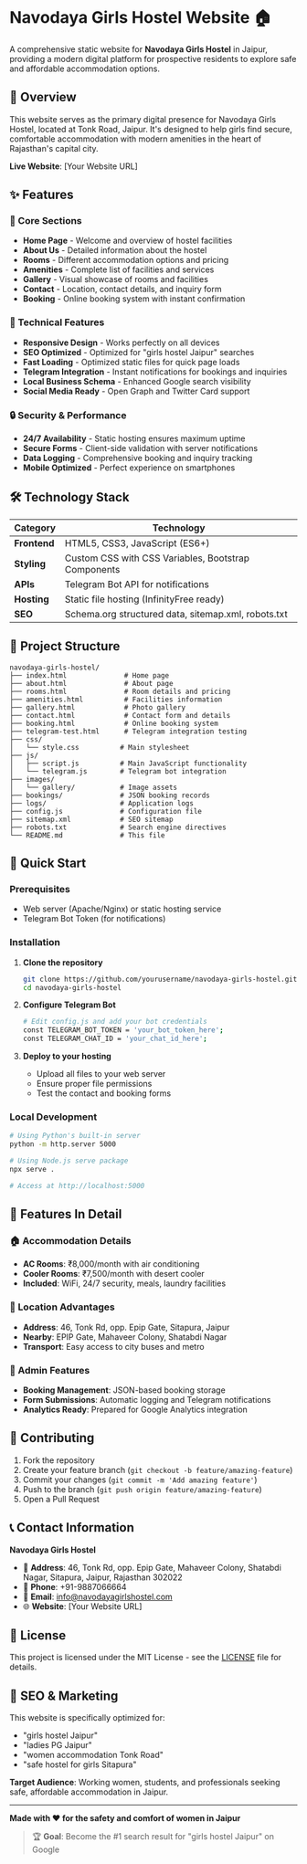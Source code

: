 # Navodaya Girls Hostel Website 🏠

A comprehensive static website for **Navodaya Girls Hostel** in Jaipur, providing a modern digital platform for prospective residents to explore safe and affordable accommodation options.

## 🎯 Overview

This website serves as the primary digital presence for Navodaya Girls Hostel, located at Tonk Road, Jaipur. It's designed to help girls find secure, comfortable accommodation with modern amenities in the heart of Rajasthan's capital city.

**Live Website**: [Your Website URL]

## ✨ Features

### 🏡 Core Sections
- **Home Page** - Welcome and overview of hostel facilities
- **About Us** - Detailed information about the hostel
- **Rooms** - Different accommodation options and pricing
- **Amenities** - Complete list of facilities and services
- **Gallery** - Visual showcase of rooms and facilities
- **Contact** - Location, contact details, and inquiry form
- **Booking** - Online booking system with instant confirmation

### 🚀 Technical Features
- **Responsive Design** - Works perfectly on all devices
- **SEO Optimized** - Optimized for "girls hostel Jaipur" searches
- **Fast Loading** - Optimized static files for quick page loads
- **Telegram Integration** - Instant notifications for bookings and inquiries
- **Local Business Schema** - Enhanced Google search visibility
- **Social Media Ready** - Open Graph and Twitter Card support

### 🔒 Security & Performance
- **24/7 Availability** - Static hosting ensures maximum uptime
- **Secure Forms** - Client-side validation with server notifications
- **Data Logging** - Comprehensive booking and inquiry tracking
- **Mobile Optimized** - Perfect experience on smartphones

## 🛠️ Technology Stack

| Category | Technology |
|----------|------------|
| **Frontend** | HTML5, CSS3, JavaScript (ES6+) |
| **Styling** | Custom CSS with CSS Variables, Bootstrap Components |
| **APIs** | Telegram Bot API for notifications |
| **Hosting** | Static file hosting (InfinityFree ready) |
| **SEO** | Schema.org structured data, sitemap.xml, robots.txt |

## 📁 Project Structure

```
navodaya-girls-hostel/
├── index.html              # Home page
├── about.html              # About page
├── rooms.html              # Room details and pricing
├── amenities.html          # Facilities information
├── gallery.html            # Photo gallery
├── contact.html            # Contact form and details
├── booking.html            # Online booking system
├── telegram-test.html      # Telegram integration testing
├── css/
│   └── style.css          # Main stylesheet
├── js/
│   ├── script.js          # Main JavaScript functionality
│   └── telegram.js        # Telegram bot integration
├── images/
│   └── gallery/           # Image assets
├── bookings/              # JSON booking records
├── logs/                  # Application logs
├── config.js              # Configuration file
├── sitemap.xml            # SEO sitemap
├── robots.txt             # Search engine directives
└── README.md              # This file
```

## 🚀 Quick Start

### Prerequisites
- Web server (Apache/Nginx) or static hosting service
- Telegram Bot Token (for notifications)

### Installation

1. **Clone the repository**
   ```bash
   git clone https://github.com/yourusername/navodaya-girls-hostel.git
   cd navodaya-girls-hostel
   ```

2. **Configure Telegram Bot**
   ```bash
   # Edit config.js and add your bot credentials
   const TELEGRAM_BOT_TOKEN = 'your_bot_token_here';
   const TELEGRAM_CHAT_ID = 'your_chat_id_here';
   ```

3. **Deploy to your hosting**
   - Upload all files to your web server
   - Ensure proper file permissions
   - Test the contact and booking forms

### Local Development

```bash
# Using Python's built-in server
python -m http.server 5000

# Using Node.js serve package
npx serve .

# Access at http://localhost:5000
```

## 📱 Features In Detail

### 🏠 Accommodation Details
- **AC Rooms**: ₹8,000/month with air conditioning
- **Cooler Rooms**: ₹7,500/month with desert cooler
- **Included**: WiFi, 24/7 security, meals, laundry facilities

### 📍 Location Advantages
- **Address**: 46, Tonk Rd, opp. Epip Gate, Sitapura, Jaipur
- **Nearby**: EPIP Gate, Mahaveer Colony, Shatabdi Nagar
- **Transport**: Easy access to city buses and metro

### 🔧 Admin Features
- **Booking Management**: JSON-based booking storage
- **Form Submissions**: Automatic logging and Telegram notifications
- **Analytics Ready**: Prepared for Google Analytics integration

## 🤝 Contributing

1. Fork the repository
2. Create your feature branch (`git checkout -b feature/amazing-feature`)
3. Commit your changes (`git commit -m 'Add amazing feature'`)
4. Push to the branch (`git push origin feature/amazing-feature`)
5. Open a Pull Request

## 📞 Contact Information

**Navodaya Girls Hostel**
- 📍 **Address**: 46, Tonk Rd, opp. Epip Gate, Mahaveer Colony, Shatabdi Nagar, Sitapura, Jaipur, Rajasthan 302022
- 📱 **Phone**: +91-9887066664
- 📧 **Email**: info@navodayagirlshostel.com
- 🌐 **Website**: [Your Website URL]

## 📄 License

This project is licensed under the MIT License - see the [LICENSE](LICENSE) file for details.

## 🎯 SEO & Marketing

This website is specifically optimized for:
- "girls hostel Jaipur"
- "ladies PG Jaipur"
- "women accommodation Tonk Road"
- "safe hostel for girls Sitapura"

**Target Audience**: Working women, students, and professionals seeking safe, affordable accommodation in Jaipur.

---

**Made with ❤️ for the safety and comfort of women in Jaipur**

> 🏆 **Goal**: Become the #1 search result for "girls hostel Jaipur" on Google